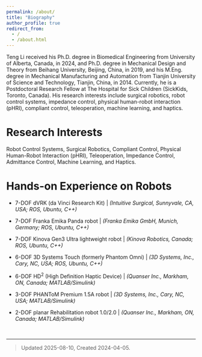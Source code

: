 ```yaml
---
permalink: /about/
title: "Biography"
author_profile: true
redirect_from: 
  - /
  - /about.html
---
```


Teng Li received his Ph.D. degree in Biomedical Engineering from University of Alberta, Canada, in 2024, and Ph.D. degree in Mechanical Design and Theory from Beihang University, Beijing, China, in 2019, and his M.Eng. degree in Mechanical Manufacturing and Automation from Tianjin University of Science and Technology, Tianjin, China, in 2014. Currently, he is a Postdoctoral Research Fellow at The Hospital for Sick Children (SickKids, Toronto, Canada). His research interests include surgical robotics, robot control systems, impedance control, physical human-robot interaction (pHRI), compliant control, teleoperation, machine learning, and haptics.


Research Interests
======
Robot Control Systems, Surgical Robotics, Compliant Control, Physical Human-Robot Interaction (pHRI), Teleoperation, Impedance Control, Admittance Control, Machine Learning, and Haptics.


Hands-on Experience on Robots
======
+ 7-DOF dVRK (da Vinci Research Kit) | _(Intuitive Surgical, Sunnyvale, CA, USA; ROS, Ubuntu, C++)_

+ 7-DOF Franka Emika Panda robot | _(Franka Emika GmbH, Munich, Germany; ROS, Ubuntu, C++)_

+ 7-DOF Kinova Gen3 Ultra lightweight robot | _(Kinova Robotics, Canada; ROS, Ubuntu, C++)_

* 6-DOF 3D Systems Touch (formerly Phantom Omni) | _(3D Systems, Inc., Cary, NC, USA; ROS, Ubuntu, C++)_

- 6-DOF HD<sup>2</sup> (High Definition Haptic Device) | _(Quanser Inc., Markham, ON, Canada; MATLAB/Simulink)_

* 3-DOF PHANToM Premium 1.5A robot | _(3D Systems, Inc., Cary, NC, USA; MATLAB/Simulink)_

* 2-DOF planar Rehabilitation robot 1.0/2.0 | _(Quanser Inc., Markham, ON, Canada; MATLAB/Simulink)_





<br>

------
> Updated 2025-08-10, Created 2024-04-05.

<!-- End -->


<!-- Versions -->
<!-- Updated 2025-08-10 -->
<!-- Updated 2024-05-07 -->
<!-- Updated 2024-05-03 (color title problem solved by Yafei.) -->
<!-- Updated 2024-04-22 (masthead height problem solved by Yafei.) -->
<!-- Updated 2024-04-21 -->
<!-- Updated 2024-04-19 -->
<!-- Updated 2024-04-06 -->
<!-- Created 2024-04-05 -->
<!-- <code style="color : Red">_Updated 2024-04-21 | Created 2024-04-05 |_</code> -->

<!-- > [!TIP] -->
<!-- > Updated 2024-04-21, Created 2024-04-05. -->


<!-- For more info -->
<!-- ------ -->
<!-- (-- This is the end of this page. --) -->

